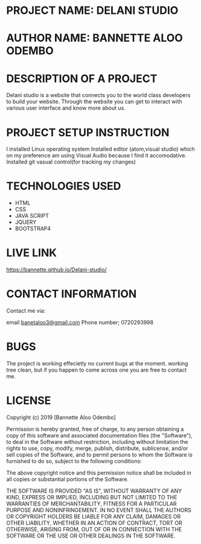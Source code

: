 # PROJECT NAME: DELANI STUDIO
# AUTHOR NAME: BANNETTE ALOO ODEMBO
# DESCRIPTION OF A PROJECT
Delani studio is a website that connects you to the world class developers to build your website. Through the website you can get to interact with various user interface and know more about us.

# PROJECT SETUP INSTRUCTION
I installed Linux operating system Installed editor (atom,visual studio) which on my preference am using Visual Audio because I find it accomodative. Installed git vasual control(for tracking my changes)

# TECHNOLOGIES USED
* HTML 
* CSS 
* JAVA SCRIPT 
* JQUERY 
* BOOTSTRAP4


# LIVE LINK
https://bannette.github.io/Delani-studio/


# CONTACT INFORMATION
Contact me via:

email banetaloo3@gmail.com Phone number; 0720293998

# BUGS
The project is working effecietly no current bugs at the moment. working tree clean, but if you happen to come across one you are free to contact me.

# LICENSE
Copyright (c) 2019 [Bannette Aloo Odembo]

Permission is hereby granted, free of charge, to any person obtaining a copy of this software and associated documentation files (the "Software"), to deal in the Software without restriction, including without limitation the rights to use, copy, modify, merge, publish, distribute, sublicense, and/or sell copies of the Software, and to permit persons to whom the Software is furnished to do so, subject to the following conditions:

The above copyright notice and this permission notice shall be included in all copies or substantial portions of the Software.

THE SOFTWARE IS PROVIDED "AS IS", WITHOUT WARRANTY OF ANY KIND, EXPRESS OR IMPLIED, INCLUDING BUT NOT LIMITED TO THE WARRANTIES OF MERCHANTABILITY, FITNESS FOR A PARTICULAR PURPOSE AND NONINFRINGEMENT. IN NO EVENT SHALL THE AUTHORS OR COPYRIGHT HOLDERS BE LIABLE FOR ANY CLAIM, DAMAGES OR OTHER LIABILITY, WHETHER IN AN ACTION OF CONTRACT, TORT OR OTHERWISE, ARISING FROM, OUT OF OR IN CONNECTION WITH THE SOFTWARE OR THE USE OR OTHER DEALINGS IN THE SOFTWARE.

